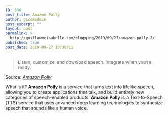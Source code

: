 ```yaml
---
ID: 506
post_title: Amazon Polly
author: gicomadmin
post_excerpt: ""
layout: post
permalink: >
  http://guillaumeisabelle.com/blogging/2019/09/27/amazon-polly-2/
published: true
post_date: 2019-09-27 10:38:11
---
```

> Listen, customize, and download speech. Integrate when you're ready.

Source: *[Amazon Polly][1]*

<!-- wp:paragraph -->

What is it? **Amazon Polly** is a service that turns text into lifelike speech, allowing you to create applications that talk, and build entirely new categories of speech-enabled products. **Amazon Polly** is a Text-to-Speech (TTS) service that uses advanced deep learning technologies to synthesize speech that sounds like a human voice. 

<!-- /wp:paragraph -->

 [1]: https://ca-central-1.console.aws.amazon.com/polly/home/SynthesizeSpeech